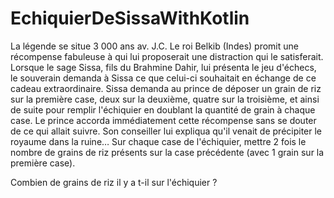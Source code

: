 # EchiquierDeSissaWithKotlin

La légende se situe 3 000 ans av. J.C.
Le roi Belkib (Indes) promit une récompense fabuleuse à qui lui proposerait une distraction qui le
satisferait.
Lorsque le sage Sissa, fils du Brahmine Dahir, lui présenta le jeu d'échecs, le souverain demanda à
Sissa ce que celui-ci souhaitait en échange de ce cadeau extraordinaire.
Sissa demanda au prince de déposer un grain de riz sur la première case, deux sur la deuxième,
quatre sur la troisième, et ainsi de suite pour remplir l'échiquier en doublant la quantité de grain à
chaque case.
Le prince accorda immédiatement cette récompense sans se douter de ce qui allait suivre.
Son conseiller lui expliqua qu'il venait de précipiter le royaume dans la ruine…
Sur chaque case de l'échiquier, mettre 2 fois le nombre de grains de riz présents sur la case
précédente (avec 1 grain sur la première case).

Combien de grains de riz il y a t-il sur l'échiquier ?
